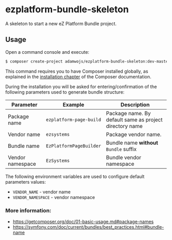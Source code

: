 # ezplatform-bundle-skeleton

A skeleton to start a new eZ Platform Bundle project.

## Usage

Open a command console and execute:

```bash
$ composer create-project adamwojs/ezplatform-bundle-skeleton:dev-master <bundle-name> 
```

This command requires you to have Composer installed globally, as explained
in the [installation chapter](https://getcomposer.org/doc/00-intro.md)
of the Composer documentation.

During the installation you will be asked for entering/confirmation of the following parameters used to generate bundle structure:

| Parameter        | Example                 | Description                                               |
|------------------|-------------------------|-----------------------------------------------------------|
| Package name     | `ezplatform-page-build` | Package name. By default same as project directory name   |
| Vendor name      | `ezsystems`             | Package vendor name.                                        |
| Bundle name      | `EzPlatformPageBuilder` | Bundle name __without__ `Bundle` suffix                   |
| Vendor namespace | `EzSystems`             | Bundle vendor namespace                                   |


The following environment variables are used to configure default parameters values:

* `VENDOR_NAME` - vendor name
* `VENDOR_NAMESPACE` - vendor namespace    

### More information:

* https://getcomposer.org/doc/01-basic-usage.md#package-names
* https://symfony.com/doc/current/bundles/best_practices.html#bundle-name
